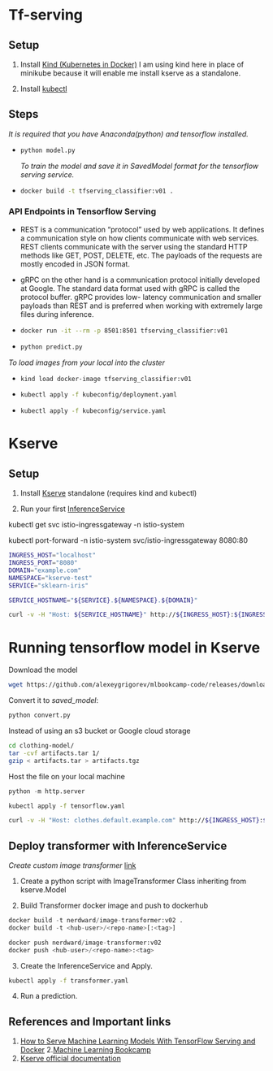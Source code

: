# Tf-serving
## Setup 
1. Install [Kind (Kubernetes in Docker)](https://kind.sigs.k8s.io/docs/user/quick-start/#installation)
   I am using kind here in place of minikube because it will enable me install kserve as a standalone.

2. Install [kubectl](https://kubernetes.io/docs/tasks/tools/)

## Steps
*It is required that you have Anaconda(python) and tensorflow installed.*
* ```python
  python model.py
  ```
  *To train the model and save it in SavedModel format for the tensorflow serving service.*

* ```bash
  docker build -t tfserving_classifier:v01 .
  ```

### API Endpoints in Tensorflow Serving
* REST is a communication “protocol” used by web applications. It defines a communication style on how clients communicate with web services. REST clients communicate with the server using the standard HTTP methods like GET, POST, DELETE, etc. The payloads of the requests are mostly encoded in JSON format.

* gRPC on the other hand is a communication protocol initially developed at Google. The standard data format used with gRPC is called the protocol buffer. gRPC provides low- latency communication and smaller payloads than REST and is preferred when working with extremely large files during inference. 


* ```bash
  docker run -it --rm -p 8501:8501 tfserving_classifier:v01
  ```
* ```python
  python predict.py
  ```
*To load images from your local into the cluster*
* ```bash
  kind load docker-image tfserving_classifier:v01
  ```
* ```bash
  kubectl apply -f kubeconfig/deployment.yaml
  ```
* ```bash
  kubectl apply -f kubeconfig/service.yaml
  ```

# Kserve
## Setup
1. Install [Kserve](https://kserve.github.io/website/master/get_started/)  standalone (requires kind and kubectl)

2. Run your first [InferenceService](https://kserve.github.io/website/master/get_started/first_isvc/)

kubectl get svc istio-ingressgateway -n istio-system

kubectl port-forward -n istio-system svc/istio-ingressgateway 8080:80


```bash
INGRESS_HOST="localhost"
INGRESS_PORT="8080"
DOMAIN="example.com"
NAMESPACE="kserve-test"
SERVICE="sklearn-iris"

SERVICE_HOSTNAME="${SERVICE}.${NAMESPACE}.${DOMAIN}"

curl -v -H "Host: ${SERVICE_HOSTNAME}" http://${INGRESS_HOST}:${INGRESS_PORT}/v1/models/sklearn-iris:predict -d @./iris-input.json
```

# Running tensorflow model in Kserve
Download the model
  ```bash
  wget https://github.com/alexeygrigorev/mlbookcamp-code/releases/download/chapter7-model/xception_v4_large_08_0.894.h5
  ```

Convert it to *saved_model*:
```python
python convert.py
```
Instead of using an s3 bucket or Google cloud storage
```bash
cd clothing-model/
tar -cvf artifacts.tar 1/
gzip < artifacts.tar > artifacts.tgz
```
Host the file on your local machine
```python
python -m http.server
```
```bash
kubectl apply -f tensorflow.yaml 
```
```bash
curl -v -H "Host: clothes.default.example.com" http://${INGRESS_HOST}:${INGRESS_PORT}/v1/models/clothes:predict -d $INPUT_PATH
```

## Deploy transformer with InferenceService
*Create custom image transformer* [link](https://kserve.github.io/website/master/modelserving/v1beta1/transformer/torchserve_image_transformer/#create-custom-image-transformer)

1. Create a python script with ImageTransformer Class inheriting from kserve.Model

2. Build Transformer docker image and push to dockerhub
  ```python
  docker build -t nerdward/image-transformer:v02 .
  docker build -t <hub-user>/<repo-name>[:<tag>]

  docker push nerdward/image-transformer:v02
  docker push <hub-user>/<repo-name>:<tag>
  ```

3. Create the InferenceService and Apply.
  ```bash
  kubectl apply -f transformer.yaml
  ```
4. Run a prediction.

## References and Important links
1. [How to Serve Machine Learning Models With TensorFlow Serving and Docker](https://neptune.ai/blog/how-to-serve-machine-learning-models-with-tensorflow-serving-and-docker)
2.[Machine Learning Bookcamp](https://github.com/alexeygrigorev/mlbookcamp-code)
3. [Kserve official documentation](https://kserve.github.io/website/master/)